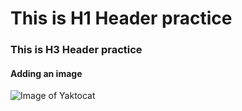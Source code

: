 # This is H1 Header practice
### This is H3 Header practice

#### Adding an image
![Image of Yaktocat](https://octodex.github.com/images/yaktocat.png)
